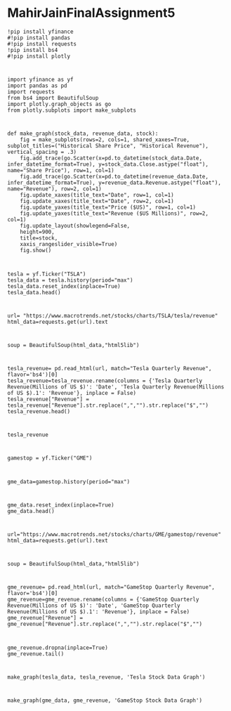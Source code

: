 # MahirJainFinalAssignment5
    !pip install yfinance
    #!pip install pandas
    #!pip install requests
    !pip install bs4
    #!pip install plotly
#
    import yfinance as yf
    import pandas as pd
    import requests
    from bs4 import BeautifulSoup
    import plotly.graph_objects as go
    from plotly.subplots import make_subplots
#
    def make_graph(stock_data, revenue_data, stock):
        fig = make_subplots(rows=2, cols=1, shared_xaxes=True, subplot_titles=("Historical Share Price", "Historical Revenue"), vertical_spacing = .3)
        fig.add_trace(go.Scatter(x=pd.to_datetime(stock_data.Date, infer_datetime_format=True), y=stock_data.Close.astype("float"), name="Share Price"), row=1, col=1)
        fig.add_trace(go.Scatter(x=pd.to_datetime(revenue_data.Date, infer_datetime_format=True), y=revenue_data.Revenue.astype("float"), name="Revenue"), row=2, col=1)
        fig.update_xaxes(title_text="Date", row=1, col=1)
        fig.update_xaxes(title_text="Date", row=2, col=1)
        fig.update_yaxes(title_text="Price ($US)", row=1, col=1)
        fig.update_yaxes(title_text="Revenue ($US Millions)", row=2, col=1)
        fig.update_layout(showlegend=False,
        height=900,
        title=stock,
        xaxis_rangeslider_visible=True)
        fig.show()
#
    tesla = yf.Ticker("TSLA")
    tesla_data = tesla.history(period="max")
    tesla_data.reset_index(inplace=True)
    tesla_data.head()
#
    url= "https://www.macrotrends.net/stocks/charts/TSLA/tesla/revenue"
    html_data=requests.get(url).text
#
    soup = BeautifulSoup(html_data,"html5lib")
#
    tesla_revenue= pd.read_html(url, match="Tesla Quarterly Revenue", flavor='bs4')[0]
    tesla_revenue=tesla_revenue.rename(columns = {'Tesla Quarterly Revenue(Millions of US $)': 'Date', 'Tesla Quarterly Revenue(Millions of US $).1': 'Revenue'}, inplace = False)
    tesla_revenue["Revenue"] = tesla_revenue["Revenue"].str.replace(",","").str.replace("$","")
    tesla_revenue.head()
#
    tesla_revenue
#
    gamestop = yf.Ticker("GME")
#
    gme_data=gamestop.history(period="max")
#
    gme_data.reset_index(inplace=True)
    gme_data.head()
#
    url="https://www.macrotrends.net/stocks/charts/GME/gamestop/revenue"
    html_data=requests.get(url).text
#
    soup = BeautifulSoup(html_data,"html5lib")
#
    gme_revenue= pd.read_html(url, match="GameStop Quarterly Revenue", flavor='bs4')[0]
    gme_revenue=gme_revenue.rename(columns = {'GameStop Quarterly Revenue(Millions of US $)': 'Date', 'GameStop Quarterly Revenue(Millions of US $).1': 'Revenue'}, inplace = False)
    gme_revenue["Revenue"] = gme_revenue["Revenue"].str.replace(",","").str.replace("$","")
#
    gme_revenue.dropna(inplace=True)
    gme_revenue.tail()
#
    make_graph(tesla_data, tesla_revenue, 'Tesla Stock Data Graph')
#
    make_graph(gme_data, gme_revenue, 'GameStop Stock Data Graph')
